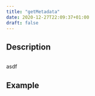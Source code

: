 ```yaml
---
title: "getMetadata"
date: 2020-12-27T22:09:37+01:00
draft: false
---
```

## Description
```php

```
asdf
## Example
```php

```